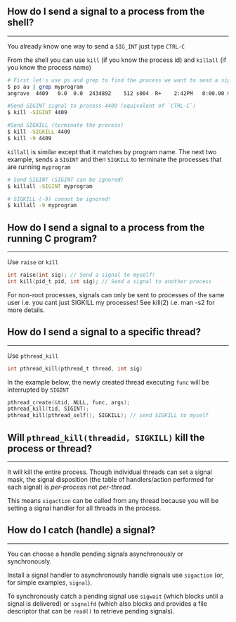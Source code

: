 ## How do I send a signal to a process from the shell?

----

You already know one way to send a `SIG_INT` just type `CTRL-C` 

From the shell you can use `kill` (if you know the process id) and `killall` (if you know the process name)
```sh
# First let's use ps and grep to find the process we want to send a signal to
$ ps au | grep myprogram
angrave  4409   0.0  0.0  2434892    512 s004  R+    2:42PM   0:00.00 myprogram 1 2 3

#Send SIGINT signal to process 4409 (equivalent of `CTRL-C`)
$ kill -SIGINT 4409

#Send SIGKILL (terminate the process)
$ kill -SIGKILL 4409
$ kill -9 4409
```

`killall` is similar except that it matches by program name. The next two example, sends a `SIGINT` and then `SIGKILL` to terminate the processes that are running `myprogram`
```sh
# Send SIGINT (SIGINT can be ignored)
$ killall -SIGINT myprogram

# SIGKILL (-9) cannot be ignored! 
$ killall -9 myprogram
```
## How do I send a signal to a process from the running C program?

----

Use `raise` or `kill`
```C
int raise(int sig); // Send a signal to myself!
int kill(pid_t pid, int sig); // Send a signal to another process
```
For non-root processes, signals can only be sent to processes of the same user i.e. 
you cant just SIGKILL my processes! See kill(2) i.e. man -s2 for more details.
 

## How do I send a signal to a specific thread?

----

Use `pthread_kill`
```C
int pthread_kill(pthread_t thread, int sig)
```

In the example below, the newly created thread executing `func` will be interrupted by `SIGINT`

```C
pthread_create(&tid, NULL, func, args);
pthread_kill(tid, SIGINT);
pthread_kill(pthread_self(), SIGKILL); // send SIGKILL to myself
```

## Will `pthread_kill(threadid, SIGKILL)` kill the process or thread?

----

It will kill the entire process.
Though individual threads can set a signal mask,
the signal disposition (the table of handlers/action performed for each signal) is *per-proces*s not *per-thread*. 

This means `sigaction` can be called from any thread because you will be setting a signal handler for all threads in the process.

## How do I catch (handle) a signal?

----

You can choose a handle pending signals asynchronously or synchronously.

Install a signal handler to asynchronously handle signals use `sigaction` (or, for simple examples, `signal`).

To synchronously catch a pending signal use `sigwait` (which blocks until a signal is delivered) or `signalfd` (which also blocks and provides a file descriptor that can be `read()` to retrieve pending signals).

